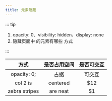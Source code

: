 ```yaml
---
title: 元素隐藏
---
```


::: tip

1. opacity: 0、visibility: hidden、display: none
2. 隐藏页面中 的元素有哪些 方式

:::


| 方式        | 是否占用空间          | 是否可交互  |
| :-------------: |:-------------:| :-----:|
| opacity: 0;      | 占据 | 可交互 |
| col 2 is      | centered      |   $12 |
| zebra stripes | are neat      |    $1 |